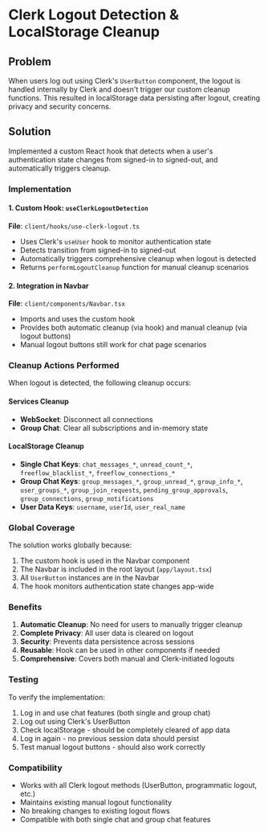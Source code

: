 # Clerk Logout Detection & LocalStorage Cleanup

## Problem
When users log out using Clerk's `UserButton` component, the logout is handled internally by Clerk and doesn't trigger our custom cleanup functions. This resulted in localStorage data persisting after logout, creating privacy and security concerns.

## Solution
Implemented a custom React hook that detects when a user's authentication state changes from signed-in to signed-out, and automatically triggers cleanup.

### Implementation

#### 1. Custom Hook: `useClerkLogoutDetection`
**File**: `client/hooks/use-clerk-logout.ts`

- Uses Clerk's `useUser` hook to monitor authentication state
- Detects transition from signed-in to signed-out
- Automatically triggers comprehensive cleanup when logout is detected
- Returns `performLogoutCleanup` function for manual cleanup scenarios

#### 2. Integration in Navbar
**File**: `client/components/Navbar.tsx`

- Imports and uses the custom hook
- Provides both automatic cleanup (via hook) and manual cleanup (via logout buttons)
- Manual logout buttons still work for chat page scenarios

### Cleanup Actions Performed

When logout is detected, the following cleanup occurs:

#### Services Cleanup
- **WebSocket**: Disconnect all connections
- **Group Chat**: Clear all subscriptions and in-memory state

#### LocalStorage Cleanup
- **Single Chat Keys**: `chat_messages_*`, `unread_count_*`, `freeflow_blacklist_*`, `freeflow_connections_*`
- **Group Chat Keys**: `group_messages_*`, `group_unread_*`, `group_info_*`, `user_groups_*`, `group_join_requests`, `pending_group_approvals`, `group_connections`, `group_notifications`
- **User Data Keys**: `username`, `userId`, `user_real_name`

### Global Coverage

The solution works globally because:
1. The custom hook is used in the Navbar component
2. The Navbar is included in the root layout (`app/layout.tsx`)
3. All `UserButton` instances are in the Navbar
4. The hook monitors authentication state changes app-wide

### Benefits

1. **Automatic Cleanup**: No need for users to manually trigger cleanup
2. **Complete Privacy**: All user data is cleared on logout
3. **Security**: Prevents data persistence across sessions
4. **Reusable**: Hook can be used in other components if needed
5. **Comprehensive**: Covers both manual and Clerk-initiated logouts

### Testing

To verify the implementation:
1. Log in and use chat features (both single and group chat)
2. Log out using Clerk's UserButton
3. Check localStorage - should be completely cleared of app data
4. Log in again - no previous session data should persist
5. Test manual logout buttons - should also work correctly

### Compatibility

- Works with all Clerk logout methods (UserButton, programmatic logout, etc.)
- Maintains existing manual logout functionality
- No breaking changes to existing logout flows
- Compatible with both single chat and group chat features
